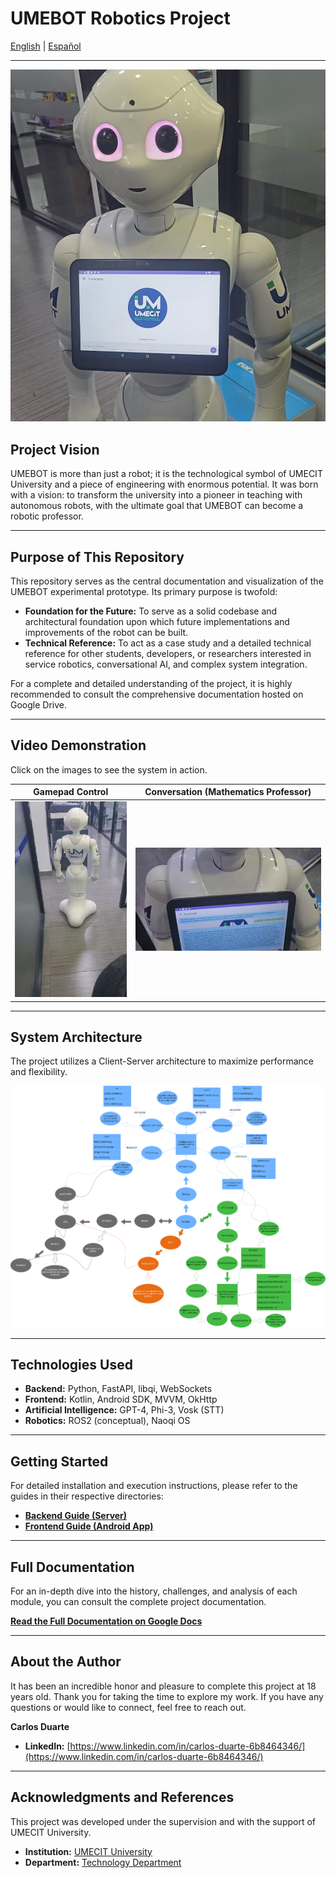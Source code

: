 # UMEBOT Robotics Project

[English](README.md) | [Español](README.es.md)

---

![UMEBOT in action](docs/images/foto_principal_del_robot.jpg)

## Project Vision

UMEBOT is more than just a robot; it is the technological symbol of UMECIT University and a piece of engineering with enormous potential. It was born with a vision: to transform the university into a pioneer in teaching with autonomous robots, with the ultimate goal that UMEBOT can become a robotic professor.

---
## Purpose of This Repository

This repository serves as the central documentation and visualization of the UMEBOT experimental prototype. Its primary purpose is twofold:

* **Foundation for the Future:** To serve as a solid codebase and architectural foundation upon which future implementations and improvements of the robot can be built.
* **Technical Reference:** To act as a case study and a detailed technical reference for other students, developers, or researchers interested in service robotics, conversational AI, and complex system integration.

For a complete and detailed understanding of the project, it is highly recommended to consult the comprehensive documentation hosted on Google Drive.

---
## Video Demonstration

Click on the images to see the system in action.

| Gamepad Control | Conversation (Mathematics Professor) |
| :---: | :---: |
| [![Video of Manual Control](docs/images/miniatura_video_gamepad.png)](https://drive.google.com/file/d/1SCz-Rw5Va8tBe2u_U8WqBJWZ08q9z7A2/view?usp=sharing) | [![Video of AI Conversation](docs/images/miniatura_video_profesor.png)](https://drive.google.com/file/d/1SKIK4_gZkM9lJPK7O4PzFqOCA9pbpwPc/view?usp=sharing) |

---

## System Architecture

The project utilizes a Client-Server architecture to maximize performance and flexibility.

![Architecture Diagram](docs/images/UMEbotdrawio.png)

---

## Technologies Used

* **Backend:** Python, FastAPI, libqi, WebSockets
* **Frontend:** Kotlin, Android SDK, MVVM, OkHttp
* **Artificial Intelligence:** GPT-4, Phi-3, Vosk (STT)
* **Robotics:** ROS2 (conceptual), Naoqi OS

---

## Getting Started

For detailed installation and execution instructions, please refer to the guides in their respective directories:

* **[Backend Guide (Server)](backend-python/README.md)**
* **[Frontend Guide (Android App)](frontend_kotlin/README.md)**

---

## Full Documentation

For an in-depth dive into the history, challenges, and analysis of each module, you can consult the complete project documentation.

**[Read the Full Documentation on Google Docs](https://docs.google.com/document/d/1S1QWxnhAV4Ik9rURn3ecavuSRjm7s95CjpAvrnoCoAQ/edit?usp=sharing)**

---

## About the Author

It has been an incredible honor and pleasure to complete this project at 18 years old. Thank you for taking the time to explore my work. If you have any questions or would like to connect, feel free to reach out.

**Carlos Duarte**
* **LinkedIn:** [https://www.linkedin.com/in/carlos-duarte-6b8464346/](https://www.linkedin.com/in/carlos-duarte-6b8464346/)

---

## Acknowledgments and References

This project was developed under the supervision and with the support of UMECIT University.

* **Institution:** [UMECIT University](https://umecit.edu.pa/)
* **Department:** [Technology Department](https://respaldo.umecit.edu.pa/direccion-de-tecnologia/)
